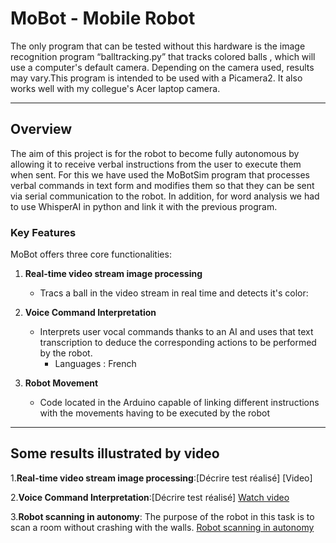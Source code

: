 # MoBot - Mobile Robot

The only program that can be tested without this hardware is the image recognition program “balltracking.py” that tracks colored balls , which will use a computer's default camera. Depending on the camera used, results may vary.This program is intended to be used with a Picamera2. It also works well with my collegue's Acer laptop camera.

---

## Overview
The aim of this project is for the robot to become fully autonomous by allowing it to receive verbal instructions from the user to execute them when sent. For this we have used the MoBotSim program that processes verbal commands in text form and modifies them so that they can be sent via serial communication to the robot. In addition, for word analysis we had to use WhisperAI in python and link it with the previous program.

### Key Features

MoBot offers three core functionalities:

1. **Real-time video stream image processing**
   - Tracs a ball in the video stream in real time and detects it's color:

2. **Voice Command Interpretation**
   - Interprets user vocal commands thanks to an AI and uses that text transcription to deduce the corresponding actions to be performed by the robot.
      -  Languages : French

3. **Robot Movement**
   - Code located in the Arduino capable of linking different instructions with the movements having to be executed by the robot

---

## Some results illustrated by video
1.**Real-time video stream image processing**:[Décrire test réalisé]
[Video]

2.**Voice Command Interpretation**:[Décrire test réalisé]
[Watch video](https://github.com/IsmaTIBU/Mobot/blob/main/Video_MoBot_2.mov)

3.**Robot scanning in autonomy**:
The purpose of the robot in this task is to scan a room without crashing with the walls.
[Robot scanning in autonomy](https://github.com/user-attachments/assets/4f919ec4-3920-405f-a559-740e681eeb6c)


